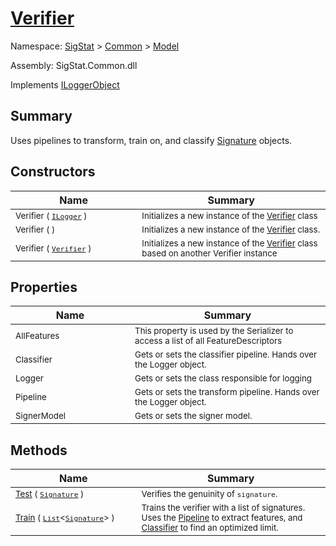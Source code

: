 # [Verifier](./Verifier.md)

Namespace: [SigStat]() > [Common](./../README.md) > [Model](./README.md)

Assembly: SigStat.Common.dll

Implements [ILoggerObject](./../ILoggerObject.md)

## Summary
Uses pipelines to transform, train on, and classify [Signature](https://github.com/hargitomi97/sigstat/blob/master/docs/md/SigStat/Common/Signature.md) objects.

## Constructors

| Name | Summary | 
| --- | --- | 
| <sub>Verifier ( [`ILogger`](https://docs.microsoft.com/en-us/dotnet/api/Microsoft.Extensions.Logging.ILogger) )</sub><img width=200 style="cursor:not-allowed;pointer-events:none;"/>| <sub>Initializes a new instance of the [Verifier](https://github.com/hargitomi97/sigstat/blob/master/docs/md/SigStat/Common/Model/Verifier.md) class</sub>| <br>
| <sub>Verifier (  )</sub><img width=200 style="cursor:not-allowed;pointer-events:none;"/>| <sub>Initializes a new instance of the [Verifier](https://github.com/hargitomi97/sigstat/blob/master/docs/md/SigStat/Common/Model/Verifier.md) class.</sub>| <br>
| <sub>Verifier ( [`Verifier`](./Verifier.md) )</sub><img width=200 style="cursor:not-allowed;pointer-events:none;"/>| <sub>Initializes a new instance of the [Verifier](https://github.com/hargitomi97/sigstat/blob/master/docs/md/SigStat/Common/Model/Verifier.md) class based on another Verifier instance</sub>| <br>


## Properties

| Name | Summary | 
| --- | --- | 
| <sub>AllFeatures</sub><img width=200 style="cursor:not-allowed;pointer-events:none;"/>| <sub>This property is used by the Serializer to access a list of all FeatureDescriptors</sub>| <br>
| <sub>Classifier</sub><img width=200 style="cursor:not-allowed;pointer-events:none;"/>| <sub>Gets or sets the classifier pipeline. Hands over the Logger object.</sub>| <br>
| <sub>Logger</sub><img width=200 style="cursor:not-allowed;pointer-events:none;"/>| <sub>Gets or sets the class responsible for logging</sub>| <br>
| <sub>Pipeline</sub><img width=200 style="cursor:not-allowed;pointer-events:none;"/>| <sub>Gets or sets the transform pipeline. Hands over the Logger object.</sub>| <br>
| <sub>SignerModel</sub><img width=200 style="cursor:not-allowed;pointer-events:none;"/>| <sub>Gets or sets the signer model.</sub>| <br>


## Methods

| Name | Summary | 
| --- | --- | 
| <sub>[Test](./Methods/Verifier-100664171.md) ( [`Signature`](./../Signature.md) )</sub><img width=200 style="cursor:not-allowed;pointer-events:none;"/>| <sub>Verifies the genuinity of `signature`.</sub>| <br>
| <sub>[Train](./Methods/Verifier-100664170.md) ( [`List`](https://docs.microsoft.com/en-us/dotnet/api/System.Collections.Generic.List-1)\<[`Signature`](./../Signature.md)> )</sub><img width=200 style="cursor:not-allowed;pointer-events:none;"/>| <sub>Trains the verifier with a list of signatures. Uses the [Pipeline](https://github.com/hargitomi97/sigstat/blob/master/docs/md/SigStat/Common/Model/Verifier.md) to extract features,  and [Classifier](https://github.com/hargitomi97/sigstat/blob/master/docs/md/SigStat/Common/Model/Verifier.md) to find an optimized limit.</sub>| <br>


